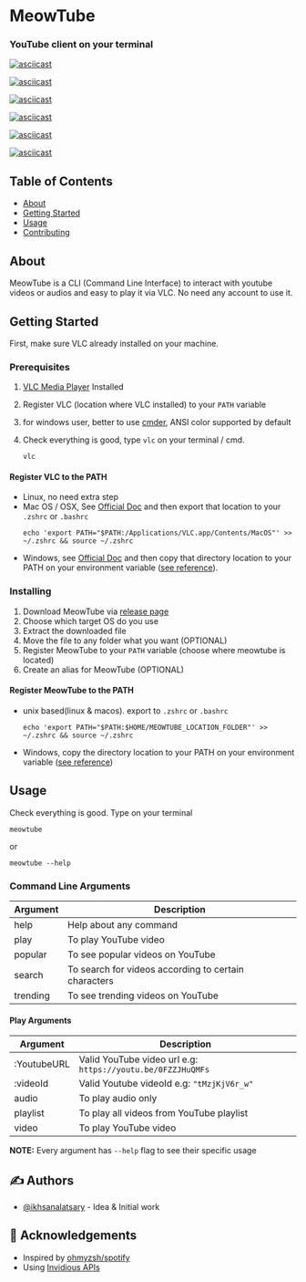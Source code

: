 # MeowTube

### YouTube client on your terminal
[![asciicast](https://asciinema.org/a/hB2kKohwKCnwtLggCG8sQdsAl.svg)](https://asciinema.org/a/hB2kKohwKCnwtLggCG8sQdsAl)

[![asciicast](https://asciinema.org/a/Mt26r1K6J3yYO1TvBHlE0B3HT.svg)](https://asciinema.org/a/Mt26r1K6J3yYO1TvBHlE0B3HT)

[![asciicast](https://asciinema.org/a/CrFSO70LHbRwumVaADsuKwCWv.svg)](https://asciinema.org/a/CrFSO70LHbRwumVaADsuKwCWv)

[![asciicast](https://asciinema.org/a/5OVUFx4F3U7Jqg7ZC45twcCO7.svg)](https://asciinema.org/a/5OVUFx4F3U7Jqg7ZC45twcCO7)

[![asciicast](https://asciinema.org/a/OflMY6x4ICCZUW1AgMq1mDkrj.svg)](https://asciinema.org/a/OflMY6x4ICCZUW1AgMq1mDkrj)

[![asciicast](https://asciinema.org/a/PxvEFf8jMpFqYLyRgbbAcLzMG.svg)](https://asciinema.org/a/PxvEFf8jMpFqYLyRgbbAcLzMG)

## Table of Contents

- [About](#about)
- [Getting Started](#getting_started)
- [Usage](#usage)
- [Contributing](./CONTRIBUTING.md)

## About <a name = "about"></a>

MeowTube is a CLI (Command Line Interface) to interact with youtube videos or audios and easy to play it via VLC. No need any account to use it. 

## Getting Started <a name = "getting_started"></a>

First, make sure VLC already installed on your machine.

### Prerequisites

1. [VLC Media Player](https://www.videolan.org/vlc/) Installed
2. Register VLC (location where VLC installed) to your `PATH` variable
3. for windows user, better to use [cmder](https://cmder.net), ANSI color supported by default
4. Check everything is good, type `vlc` on your terminal / cmd.

   ```
   vlc
   ```

#### Register VLC to the PATH

- Linux, no need extra step
- Mac OS / OSX, See [Official Doc](https://wiki.videolan.org/MacOS/#Command_line) and then export that location to your `.zshrc` or `.bashrc`
  ```
  echo 'export PATH="$PATH:/Applications/VLC.app/Contents/MacOS"' >> ~/.zshrc && source ~/.zshrc
  ```
- Windows, see [Official Doc](https://wiki.videolan.org/Windows/#Step_2:_Command_Line_Startup) and then copy that directory location to your PATH on your environment variable ([see reference](https://stackoverflow.com/a/44272417)).

### Installing

1. Download MeowTube via [release page](https://github.com/ikhsanalatsary/MeowTube/releases)
2. Choose which target OS do you use
3. Extract the downloaded file
4. Move the file to any folder what you want (OPTIONAL)
5. Register MeowTube to your `PATH` variable (choose where meowtube is located)
6. Create an alias for MeowTube (OPTIONAL)

#### Register MeowTube to the PATH

- unix based(linux & macos). export to `.zshrc` or `.bashrc`
  ```
  echo 'export PATH="$PATH:$HOME/MEOWTUBE_LOCATION_FOLDER"' >> ~/.zshrc && source ~/.zshrc
  ```
- Windows, copy the directory location to your PATH on your environment variable ([see reference](https://stackoverflow.com/a/44272417))

## Usage <a name = "usage"></a>

Check everything is good. Type on your terminal

```
meowtube
```

or

```
meowtube --help
```

### Command Line Arguments

| Argument | Description                                          |
| -------- | ---------------------------------------------------- |
| help     | Help about any command                               |
| play     | To play YouTube video                                |
| popular  | To see popular videos on YouTube                     |
| search   | To search for videos according to certain characters |
| trending | To see trending videos on YouTube                    |

#### Play Arguments

| Argument    | Description                                                 |
| ----------- | ----------------------------------------------------------- |
| :YoutubeURL | Valid YouTube video url e.g: `https://youtu.be/0FZZJHuQMFs` |
| :videoId    | Valid Youtube videoId e.g: `"tMzjKjV6r_w"`                  |
| audio       | To play audio only                                          |
| playlist    | To play all videos from YouTube playlist                    |
| video       | To play YouTube video                                       |

**NOTE:** Every argument has `--help` flag to see their specific usage

## ✍️ Authors <a name = "authors"></a>

- [@ikhsanalatsary](https://github.com/ikhsanalatsary) - Idea & Initial work

## 🎉 Acknowledgements <a name = "acknowledgement"></a>

- Inspired by [ohmyzsh/spotify](https://github.com/ohmyzsh/ohmyzsh/blob/master/plugins/osx/spotify)
- Using [Invidious APIs](https://github.com/iv-org/invidious)
